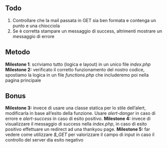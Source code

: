 
## Todo
1. Controllare che la mail passata in GET sia ben formata e contenga un punto e una chiocciola
2. Se è corretta stampare un messaggio di success, altrimenti mostrare un messaggio di errore

## Metodo
**Milestone 1**: scriviamo tutto (logica e layout) in un unico file *index.php*
**Milestone 2:** verificato il corretto funzionamento del nostro codice, spostiamo la logica in un file *functions.php* che includeremo poi nella pagina principale

## Bonus
**Milestone 3:** invece di usare una classe statica per lo stile dell’alert, modificarla in base all’esito della funzione. Usare *alert-danger* in caso di errore e *alert-success* in caso di esito positivo.
**Milestone 4:** invece di visualizzare il messaggio di success nella *index.php*, in caso di esito positivo effettuare un redirect ad una thankyou page.
**Milestone 5:** far vedere come utilizzare *$_GET* per valorizzare il campo di input in caso il controllo del server dia esito negativo